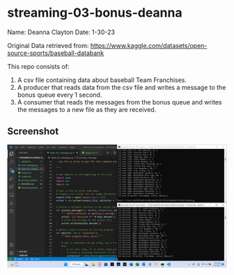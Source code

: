 # streaming-03-bonus-deanna

Name: Deanna Clayton
Date: 1-30-23

Original Data retrieved from: https://www.kaggle.com/datasets/open-source-sports/baseball-databank 

This repo consists of:
1. A csv file containing data about baseball Team Franchises.
1. A producer that reads data from the csv file and writes a message to the bonus queue every 1 second.
1. A consumer that reads the messages from the bonus queue and writes the messages to a new file as they are received.

## Screenshot
![Screenshot](Screenshot_bonus.png "My Screenshot of Multiple Terminals")
